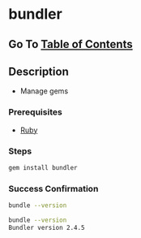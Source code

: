 # bundler

## Go To [Table of Contents](README.md#toc)

## Description

- Manage gems

### Prerequisites

- [Ruby](ruby.md)

### Steps

```sh
gem install bundler
```

### Success Confirmation

```sh
bundle --version
```

```sh
bundle --version
Bundler version 2.4.5
```


